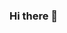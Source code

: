 ### Hi there 👋

<!--
**Elijah57/Elijah57** is a ✨ _special_ ✨ repository because its `README.md` (this file) appears on your GitHub profile.

<div id="header" align="center">
  <img src="https://media.giphy.com/media/M9gbBd9nbDrOTu1Mqx/giphy.gif" width="100"/>

  <div id="badges">
    <a href="https://www.linkedin.com/in/chukwukaibejih/">
      <img src="https://img.shields.io/badge/LinkedIn-blue?style=for-the-badge&logo=linkedin&logoColor=white" alt="LinkedIn Badge"/>
    </a>
    <a href=mailto:elijahechekwu30@gmail.com">
      <img src="https://img.shields.io/badge/Gmail-red?style=for-the-badge&logo=gmail&logoColor=white" alt="Gmail Badge"/>
    </a>
    <a href="https://twitter.com/EEchekwu">
      <img src="https://img.shields.io/badge/Twitter-blue?style=for-the-badge&logo=twitter&logoColor=white" alt="Twitter Badge"/>
    </a>
  </div>
  
  <img src="https://komarev.com/ghpvc/?username=Elijah57&style=flat-square&color=blue" alt=""/>
  
  <h1>
  hey there
  <img src="https://media.giphy.com/media/hvRJCLFzcasrR4ia7z/giphy.gif" width="30px"/>
  </h1>
  


</div>

# :man_technologist: About Me

- :telescope: I am a Junior Backend Developer curently exploring various technologies and frameworks.
- :man_student: I am an alumnus of Udacity, where I received comprehensive training in software development.
- :seedling: I am passionate about open-source contributions and actively contribute to the development community.
- :people_holding_hands: I am open to collaborating on Backend projects and constantly seeking opportunities to expand my skillset.
- :zap: In my free time, I enjoy working on electronics projects, writing poetry, and observing nature.
- :mailbox: Feel free to reach out to me via email at elijahechekwu30@gmail.com if you would like to connect or discuss any opportunities.

---

## :rocket: Skills

- Backend Development: Python, Django, Flask, Node.js
- Databases: PostgreSQL, MySQL, MongoDB
- RESTful APIs: Django REST Framework
- Version Control: Git, GitHub
- Deployment: Heroku, AWS, Docker

---
